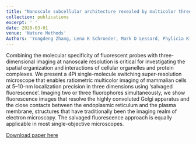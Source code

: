 ```yaml
---
title: "Nanoscale subcellular architecture revealed by multicolor three-dimensional salvaged fluorescence imaging"
collection: publications
excerpt: ' '
date: 2020-03-01
venue: 'Nature Methods'
Authors: 'Yongdeng Zhang, Lena K Schroeder, Mark D Lessard, Phylicia Kidd, Jeeyun Chung, Yuanbin Song, Lorena Benedetti, Yiming Li, Jonas Ries, Jonathan B Grimm, Luke D Lavis, Pietro De Camilli, James E Rothman, David Baddeley, Joerg Bewersdorf (2020). &quot;Nanoscale subcellular architecture revealed by multicolor three-dimensional salvaged fluorescence imaging &quot; <i>Nature Methods</i>. 17(2).'
---
```

Combining the molecular specificity of fluorescent probes with three-dimensional imaging at nanoscale resolution is critical for investigating the spatial organization and interactions of cellular organelles and protein complexes. We present a 4Pi single-molecule switching super-resolution microscope that enables ratiometric multicolor imaging of mammalian cells at 5–10-nm localization precision in three dimensions using ‘salvaged fluorescence’. Imaging two or three fluorophores simultaneously, we show fluorescence images that resolve the highly convoluted Golgi apparatus and the close contacts between the endoplasmic reticulum and the plasma membrane, structures that have traditionally been the imaging realm of electron microscopy. The salvaged fluorescence approach is equally applicable in most single-objective microscopes.

[Download paper here](http://li-lab-sustech.github.io/files/paper10.pdf)
